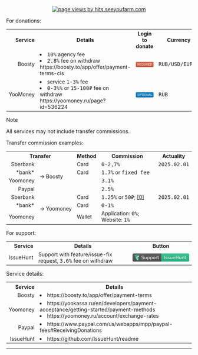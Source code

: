 <!-- -->
<p align="center">
  <a href="https://github.com/gjbae1212/hit-counter">
    <img src="https://hits.seeyoufarm.com/api/count/incr/badge.svg?url=https%3A%2F%2Fgithub.com%2Fandry81%2Fdonate&count_bg=%2379C83D&title_bg=%23555555&icon=&icon_color=%23E7E7E7&title=hits&edge_flat=false" valign="middle" alt="page views by hits.seeyoufarm.com" /></a>
</p>
<!-- -->

For donations:

<table>
  <tr>
    <th align="right">
      Service
    </th>
    <th>
      Details
    </th>
    <th>
      Login to donate
    </th>
    <th>
      Currency
    </th>
    <th>
      Button
    </th>
  </tr>
  <tr>
    <td align="right">
      Boosty
    </td>
    <td>
      <list>
        <li><tt>10%</tt> agency fee</li>
        <li><tt>2.8%</tt> fee on withdraw</li>
      </list>
      https://boosty.to/app/offer/payment-terms-cis
    </td>
    <td align="center">
      <a href="#"><img src="https://github.com/andry81-cache/gh-content-static-cache/raw/master/common/badges/static/REQUIRED.svg" valign="middle" alt="REQUIRED" /></a>
    </td>
    <td>
      <tt>RUB/USD/EUR/*</tt>
    </td>
    <td align="center">
      <a href="https://boosty.to/andry81"><img src="https://github.com/andry81-cache/gh-content-static-cache/raw/master/common/badges/donate/boosty-donate.svg" valign="middle" alt="boosty donate" /></a>
    </td>
  </tr>
  <tr>
    <td align="right">
      YooMoney
    </td>
    <td>
      <list>
        <li>service <tt>1-3%</tt> fee</li>
        <li><tt>0-3%%</tt> or <tt>15-100&#x20bd;</tt> fee on withdraw</li>
      </list>
      https://yoomoney.ru/page?id=536224
    </td>
    <td align="center">
      <a href="#"><img src="https://github.com/andry81-cache/gh-content-static-cache/raw/master/common/badges/static/OPTIONAL.svg" valign="middle" alt="OPTIONAL" /></a>
    </td>
    <td>
      <tt>RUB</tt>
    </td>
    <td align="center">
      <a href="https://yoomoney.ru/to/4100117744283123"><img src="https://github.com/andry81-cache/gh-content-static-cache/raw/master/common/badges/donate/yoomoney-donate.svg" valign="middle" alt="yoomoney donate" /></a>
    </td>
  </tr>
</table>

> [!NOTE]
> All services may not include transfer commissions.

Transfer commission examples:

<table>
  <tr>
    <th colspan="2">
      Transfer
    </th>
    <th>
      Method
    </th>
    <th>
      Commission
    </th>
    <th>
      Actuality
    </th>
  </tr>
  <tr>
    <td align="right">
      Sberbank
    </td>
    <td rowspan="4">
      &#x2192;&nbsp;Boosty
    </td>
    <td>
      Card
    </td>
    <td>
      <tt>0-2,7%</tt>
    </td>
    <td>
      <tt>2025.02.01</tt>
    </td>
  </tr>
  <tr>
    <td align="right">
      *bank*
    </td>
    <td>
      Card
    </td>
    <td>
      <tt>1.7%</tt> or <tt>fixed fee</tt>
    </td>
    <td>
    </td>
  </tr>
  <tr>
    <td align="right">
      Yoomoney
    </td>
    <td>
    </td>
    <td>
      <tt>3.1%</tt>
    </td>
    <td>
    </td>
  </tr>
  <tr>
    <td align="right">
      Paypal
    </td>
    <td>
    </td>
    <td>
      <tt>2.5%</tt>
    </td>
    <td>
    </td>
  </tr>
  <tr>
    <td align="right">
      Sberbank
    </td>
    <td rowspan="3">
      &#x2192;&nbsp;Yoomoney
    </td>
    <td>
      Card
    </td>
    <td>
      <tt>1.25%</tt> or <tt>50&#x20bd;</tt>; <a href="https://www.banki.ru/services/responses/bank/response/11859118/">[0]</a>
    </td>
    <td>
      <tt>2025.02.01</tt>
    </td>
  </tr>
  <tr>
    <td align="right">
      *bank*
    </td>
    <td>
      Card
    </td>
    <td>
      <tt>0-1%</tt>
    </td>
    <td>
    </td>
  </tr>
  <tr>
    <td align="right">
      Yoomoney
    </td>
    <td>
      Wallet
    </td>
    <td>
      Application: <tt>0%</tt>; Website: <tt>1%</tt>
    </td>
    <td>
    </td>
  </tr>
</table>

<!-- -- >
<table>
  <tr>
    <td align="right">
      YooMoney
    </td>
    <td>
      quickpay form, commission <tt>1%-3%</tt>
    </td>
    <td>
      <tt>RUB</tt>
    </td>
    <td align="center">
      <a href="https://yoomoney.ru/quickpay/shop-widget?writer=buyer&targets=Donation%20to%20andry81&targets-hint=Donate%20to%20andry81&button-text=14&quickpay=shop&account=4100117744283123"><img src="https://github.com/andry81-cache/gh-content-static-cache/raw/master/common/badges/donate/yoomoney-donate.svg" valign="middle" alt="yoomoney donate" /></a>
    </td>
  </tr>
  <tr>
    <td align="right">
      Github
    </td>
    <td>
    </td>
    <td>
    </td>
    <td align="center">
      <a href="https://github.com/sponsors/andry81"><img src="https://github.com/andry81-cache/gh-content-static-cache/raw/master/common/badges/donate/github-sponsor.svg" valign="middle" alt="github sponsor" /></a>
    </td>
  </tr>
  <tr>
    <td align="right">
      Paypal
    </td>
    <td>
      Generic form
    </td>
    <td>
    </td>
    <td align="center">
      <a href="https://www.paypal.com/cgi-bin/webscr?item_name=Donation+to+andry81&cmd=_donations&business=andry%40inbox.ru"><img src="https://github.com/andry81-cache/gh-content-static-cache/raw/master/common/badges/donate/paypal-donate.svg" valign="middle" alt="paypal donate" /></a>
    </td>
  </tr>
  <tr>
    <td align="right">
      Paypal
    </td>
    <td>
    </td>
    <td>
      <tt>RUB</tt>
    </td>
    <td align="center">
      <a href="https://www.paypal.com/cgi-bin/webscr?item_name=Donation+to+andry81&cmd=_donations&currency_code=RUB&business=andry%40inbox.ru"><img src="https://github.com/andry81-cache/gh-content-static-cache/raw/master/common/badges/donate/paypal-donate.svg" valign="middle" alt="paypal donate" /></a>
    </td>
  </tr>
  <tr>
    <td align="right">
      Paypal
    </td>
    <td>
    </td>
    <td>
      <tt>USD</tt>
    </td>
    <td align="center">
      <a href="https://www.paypal.com/cgi-bin/webscr?item_name=Donation+to+andry81&cmd=_donations&currency_code=USD&business=andry%40inbox.ru"><img src="https://github.com/andry81-cache/gh-content-static-cache/raw/master/common/badges/donate/paypal-donate.svg" valign="middle" alt="paypal donate" /></a>
    </td>
  </tr>
  <tr>
    <td align="right">
      Paypal
    </td>
    <td>
    </td>
    <td>
      <tt>EUR</tt>
    </td>
    <td align="center">
      <a href="https://www.paypal.com/cgi-bin/webscr?item_name=Donation+to+andry81&cmd=_donations&currency_code=EUR&business=andry%40inbox.ru"><img src="https://github.com/andry81-cache/gh-content-static-cache/raw/master/common/badges/donate/paypal-donate.svg" valign="middle" alt="paypal donate" /></a>
    </td>
  </tr>
</table>
<!-- -->

For support:

<table>
  <tr>
    <th align="right">
      Service
    </th>
    <th>
      Details
    </th>
    <th>
      Button
    </th>
  </tr>
  <tr>
    <td align="right">
      IssueHunt
    </td>
    <td>
      Support with feature/issue-fix request, <tt>3.6%</tt> fee on withdraw
    </td>
    <td align="center">
      <a href="https://oss.issuehunt.io/u/andry81"><img src="https://github.com/andry81-cache/gh-content-static-cache/raw/master/common/badges/support/issuehunt-support.svg" valign="middle" alt="issuehunt support" /></a>
    </td>
  </tr>
</table>

Service details:

<table>
  <tr>
    <th align="right">
      Service
    </th>
    <th>
      Details
    </th>
  </tr>
  <tr>
    <td align="right">
      Boosty
    </td>
    <td>
      <list>
        <li>https://boosty.to/app/offer/payment-terms</li>
      </list>
    </td>
  </tr>
  <tr>
    <td align="right">
      Yoomoney
    </td>
    <td>
      <list>
        <li>https://yookassa.ru/en/developers/payment-acceptance/getting-started/payment-methods</li>
        <li>https://yoomoney.ru/account/exchange-rates</li>
      </list>
    </td>
  </tr>
  <tr>
    <td align="right">
      Paypal
    </td>
    <td>
      <list>
        <li>https://www.paypal.com/us/webapps/mpp/paypal-fees#ReceivingDonations</li>
      </list>
    </td>
  </tr>
  <tr>
    <td align="right">
      IssueHunt
    </td>
    <td>
      <list>
        <li>https://github.com/IssueHunt/readme</li>
      </list>
    </td>
  </tr>
</table>

---
